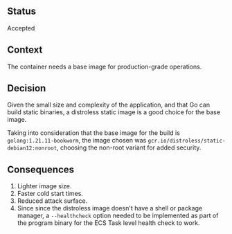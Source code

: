 ## Status
Accepted

## Context
The container needs a base image for production-grade operations.

## Decision
Given the small size and complexity of the application, and that Go can build static binaries, a distroless static image is a good choice for the base image.

Taking into consideration that the base image for the build is `golang:1.21.11-bookworm`, the image chosen was `gcr.io/distroless/static-debian12:nonroot`, choosing the non-root variant for added security.

## Consequences
1. Lighter image size.
2. Faster cold start times.
3. Reduced attack surface.
4. Since since the distroless image doesn't have a shell or package manager, a `--healthcheck` option needed to be implemented as part of the program binary for the ECS Task level health check to work.